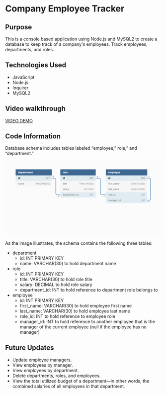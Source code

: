 # Company Employee Tracker

## Purpose

This is a console based application using Node.js and MySQL2 to create a database to keep track of a company's employees.  Track employees, departments, and roles.

## Technologies Used

- JavaScript
- Node.js
- Inquirer
- MySQL2

## Video walkthrough

[VIDEO DEMO](https://youtu.be/bNQQ0aaK5YQ)

## Code Information

Database schema includes tables labeled “employee,” role,” and “department.”

![image](./assets/12-sql-homework-demo-01.png)

As the image illustrates, the schema contains the following three tables:

- department
  - id: INT PRIMARY KEY
  - name: VARCHAR(30) to hold department name
- role
  - id: INT PRIMARY KEY
  - title: VARCHAR(30) to hold role title
  - salary: DECIMAL to hold role salary
  - department_id: INT to hold reference to department role belongs to
- employee
  - id: INT PRIMARY KEY
  - first_name: VARCHAR(30) to hold employee first name
  - last_name: VARCHAR(30) to hold employee last name
  - role_id: INT to hold reference to employee role
  - manager_id: INT to hold reference to another employee that is the manager of the current employee (null if the employee has no manager)

## Future Updates

- Update employee managers.
- View employees by manager.
- View employees by department.
- Delete departments, roles, and employees.
- View the total utilized budget of a department—in other words, the combined salaries of all employees in that department.
